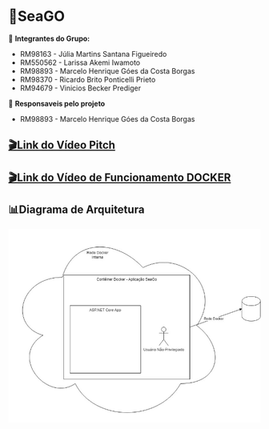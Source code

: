 # 🌊SeaGO #

👥 **Integrantes do Grupo:**

- RM98163 - Júlia Martins Santana Figueiredo
- RM550562 - Larissa Akemi Iwamoto
- RM98893 - Marcelo Henrique Góes da Costa Borgas
- RM98370 - Ricardo Brito Ponticelli Prieto
- RM94679 - Vinicios Becker Prediger

👤 **Responsaveis pelo projeto**

- RM98893 - Marcelo Henrique Góes da Costa Borgas

## [🎬Link do Vídeo Pitch](https://youtu.be/R7k_5BbKPnA) ##

## [🎬Link do Vídeo de Funcionamento DOCKER](https://youtu.be/Ih6GAZN9nfw) ##

## 📊Diagrama de Arquitetura 

<img src="./Arquitetura SeaGO.jpg">